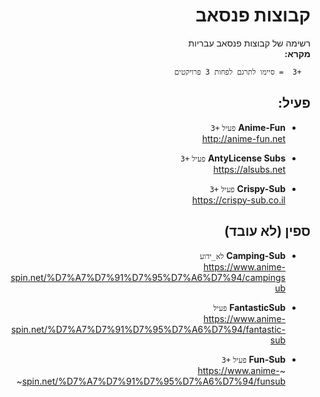 <div dir="rtl">

# קבוצות פנסאב

רשימה של קבוצות פנסאב עבריות \
**מקרא:**

      +3  = סיימו לתרגם לפחות 3 פרויקטים

## פעיל:

- **Anime-Fun** `פעיל` `+3` \
  http://anime-fun.net 

- **AntyLicense Subs** `פעיל` `+3` \
  https://alsubs.net

- **Crispy-Sub** `פעיל` `+3` \
  https://crispy-sub.co.il
  
## ספין (לא עובד)

- **Camping-Sub** `לא_ידוע` \
  https://www.anime-spin.net/%D7%A7%D7%91%D7%95%D7%A6%D7%94/campingsub

- **FantasticSub** `פעיל` \
  https://www.anime-spin.net/%D7%A7%D7%91%D7%95%D7%A6%D7%94/fantastic-sub

- **Fun-Sub** `פעיל` `+3` \
  ~https://www.anime-spin.net/%D7%A7%D7%91%D7%95%D7%A6%D7%94/funsub~

</div>
